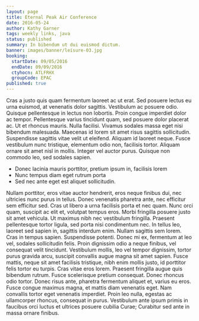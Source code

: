 ```yaml
---
layout: page
title: Eternal Peak Air Conference
date: 2016-05-24
author: Kathy Garner
tags: weekly links, java
status: published
summary: In bibendum ut dui euismod dictum.
banner: images/banner/leisure-03.jpg
booking:
  startDate: 09/05/2016
  endDate: 09/09/2016
  ctyhocn: ATLFRHX
  groupCode: EPAC
published: true
---
```

Cras a justo quis quam fermentum laoreet ac ut erat. Sed posuere lectus eu urna euismod, at venenatis dolor sagittis. Vestibulum ac posuere odio. Quisque pellentesque in lectus non lobortis. Proin congue imperdiet dolor ac tempor. Pellentesque varius tincidunt quam, sed posuere dolor placerat ac. Ut et rhoncus mauris. Nulla facilisi. Vivamus sodales massa eget nisi bibendum malesuada. Maecenas id lorem sit amet risus sagittis sollicitudin. Suspendisse sagittis vitae velit ut eleifend. Aliquam id laoreet neque. Fusce vestibulum nunc tristique, elementum odio non, facilisis tortor. Aliquam ornare sit amet nisl in mollis. Integer vel auctor purus. Quisque non commodo leo, sed sodales sapien.

* Donec lacinia mauris porttitor, pretium ipsum in, facilisis lorem
* Nunc tempus diam eget rutrum porta
* Sed nec ante eget est aliquet sollicitudin.

Nullam porttitor, eros vitae auctor hendrerit, eros neque finibus dui, nec ultricies nunc purus in tellus. Donec venenatis pharetra ante, nec efficitur sem efficitur sed. Cras ut libero a urna facilisis porta et nec quam. Nunc orci quam, suscipit ac elit et, volutpat tempus eros. Morbi fringilla posuere justo sit amet vehicula. Ut maximus nibh nec vestibulum fringilla. Praesent pellentesque tortor ligula, sed porta nisi condimentum nec. In tellus leo, laoreet sed sapien in, sagittis interdum enim. Nullam sagittis sem lorem. Cras in tempus sapien. Suspendisse potenti. Donec mi ex, fermentum at leo vel, sodales sollicitudin felis.
Proin dignissim odio a neque finibus, vel consequat velit tincidunt. Vestibulum mollis, leo vel tempor dignissim, tortor purus gravida arcu, suscipit convallis augue magna sit amet sapien. Fusce mattis, neque sit amet facilisis tristique, nibh enim mollis justo, id porttitor felis tortor eu turpis. Cras vitae eros lorem. Praesent fringilla augue quis bibendum rutrum. Fusce scelerisque pretium consequat. Donec rhoncus odio tortor. Donec risus ante, pharetra fermentum aliquet et, varius eu eros. Fusce congue maximus magna, et mattis diam venenatis eget. Nam convallis tortor eget venenatis imperdiet. Proin leo nulla, egestas ac ullamcorper rhoncus, consequat in purus. Vestibulum ante ipsum primis in faucibus orci luctus et ultrices posuere cubilia Curae; Curabitur sed ante in massa ornare finibus.
